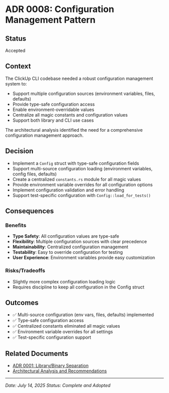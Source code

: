 # ADR 0008: Configuration Management Pattern

## Status
Accepted

## Context

The ClickUp CLI codebase needed a robust configuration management system to:
- Support multiple configuration sources (environment variables, files, defaults)
- Provide type-safe configuration access
- Enable environment-overridable values
- Centralize all magic constants and configuration values
- Support both library and CLI use cases

The architectural analysis identified the need for a comprehensive configuration management approach.

## Decision

- Implement a `Config` struct with type-safe configuration fields
- Support multi-source configuration loading (environment variables, config files, defaults)
- Create a centralized `constants.rs` module for all magic values
- Provide environment variable overrides for all configuration options
- Implement configuration validation and error handling
- Support test-specific configuration with `Config::load_for_tests()`

## Consequences

### Benefits
- **Type Safety**: All configuration values are type-safe
- **Flexibility**: Multiple configuration sources with clear precedence
- **Maintainability**: Centralized configuration management
- **Testability**: Easy to override configuration for testing
- **User Experience**: Environment variables provide easy customization

### Risks/Tradeoffs
- Slightly more complex configuration loading logic
- Requires discipline to keep all configuration in the Config struct

## Outcomes
- ✅ Multi-source configuration (env vars, files, defaults) implemented
- ✅ Type-safe configuration access
- ✅ Centralized constants eliminated all magic values
- ✅ Environment variable overrides for all settings
- ✅ Test-specific configuration support

## Related Documents
- [ADR 0001: Library/Binary Separation](../adr/0001-library-binary-separation.md)
- [Architectural Analysis and Recommendations](../ARCHITECTURAL_ANALYSIS_AND_RECOMMENDATIONS.md)

---

*Date: July 14, 2025*
*Status: Complete and Adopted* 